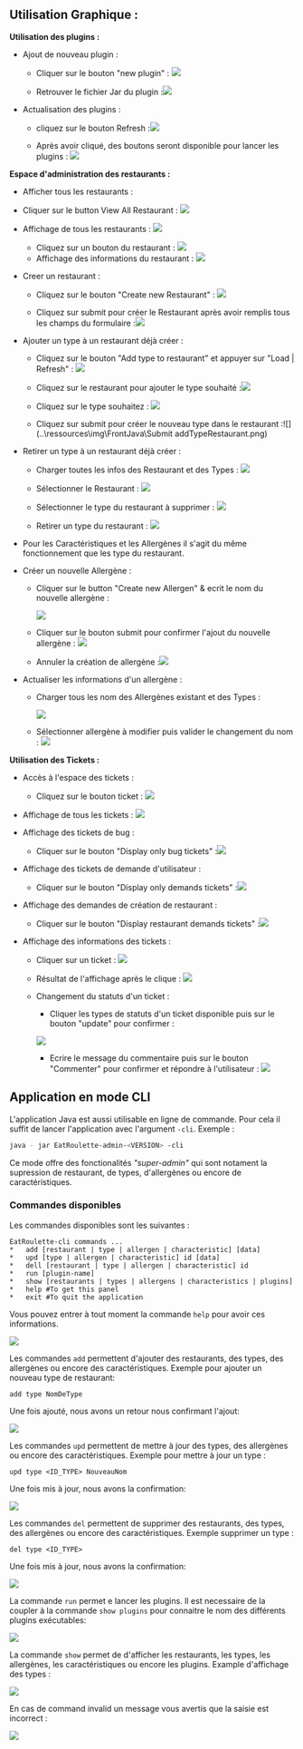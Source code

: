 ## Utilisation Graphique : 

**Utilisation des plugins :** 

- Ajout de nouveau plugin : 

  - Cliquer sur le bouton "new plugin" : ![](../ressources/img/FrontJava/CliqueAjoutDePlugins.png)

  - Retrouver le fichier Jar du plugin :![](..\ressources\img\FrontJava\SelectPlugin.png)

    

    

    

- Actualisation des plugins :

  - cliquez sur le bouton Refresh :![](../ressources/img/FrontJava/RefreshPlugin.png)

  - Après avoir cliqué,  des boutons seront disponible pour lancer les plugins : ![](..\ressources\img\FrontJava\RenderPlugin.png)



**Espace d'administration des restaurants :** 

- Afficher tous les restaurants : 

- Cliquer sur le button View All Restaurant : ![](..\ressources\img\FrontJava\CliqueViewAllRestaurants.png)
  
- Affichage de tous les restaurants : ![](..\ressources\img\FrontJava\ViewAllRestaurants.png)
  - Cliquez sur un bouton du restaurant : ![](..\ressources\img\FrontJava\cliqueBouttonRestaurantData.png)
  - Affichage des informations du restaurant : ![](..\ressources\img\FrontJava\RestaurantInfo.png)
  
- Creer un restaurant :

  - Cliquez sur le bouton "Create new Restaurant" : ![](..\ressources\img\FrontJava\CreateRestaurantFeature.png)

  - Cliquez sur submit pour créer le Restaurant après avoir remplis tous les champs du formulaire :![](..\ressources\img\FrontJava\CreateRestaurantFormFill.png)

  

- Ajouter un type à un restaurant déjà créer :

  - Cliquez sur le bouton "Add type to restaurant" et appuyer sur "Load | Refresh" : ![](..\ressources\img\FrontJava\AddTypeStart.png)
  - Cliquez sur le restaurant pour ajouter le type souhaité :![](..\ressources\img\FrontJava\AddType.png)
  - Cliquez sur le type souhaitez : ![](..\ressources\img\FrontJava\TypeAddSelected.png)

  - Cliquez sur submit pour créer le nouveau type dans le restaurant :![](..\ressources\img\FrontJava\Submit addTypeRestaurant.png)

- Retirer un type à un restaurant déjà créer :

  - Charger toutes les infos des Restaurant et des Types : ![](..\ressources\img\FrontJava\DelTypeRestaurant.png)
  - Sélectionner le Restaurant : 
    ![](..\ressources\img\FrontJava\DeleteTypeSelectedRestaurant.png)

  - Sélectionner le type du restaurant à supprimer : ![](..\ressources\img\FrontJava\DeleteTypeSelect.png)
  - Retirer un type du restaurant : ![](..\ressources\img\FrontJava\SubmitDeleteType.png)

- Pour les Caractéristiques et les Allergènes il s'agit du même fonctionnement que les type du restaurant.

- Créer un nouvelle Allergène : 

  - Cliquer sur le button "Create new Allergen" & ecrit le nom du nouvelle allergène :

    ![](..\ressources\img\FrontJava\CreateAllergen.png)

  - Cliquer sur le bouton submit pour confirmer l'ajout du nouvelle allergène : ![](..\ressources\img\FrontJava\CreateAllergenSubmit.png)

  - Annuler la création de allergène :![](..\ressources\img\FrontJava\CreateAllergenCancel.PNG)

- Actualiser les informations d'un allergène :

  - Charger tous les nom des Allergènes existant et des Types : 

    ![](..\ressources\img\FrontJava\UpdateAllergenStart.JPG)

  - Sélectionner allergène à modifier puis valider le changement du nom : ![](..\ressources\img\FrontJava\UpdateAllergenSubmit.JPG)

    

    

**Utilisation des Tickets :**

- Accès à l'espace des tickets :
  - Cliquez sur le bouton ticket : ![](..\ressources\img\FrontJava\AccesAuTicket.JPG)

- Affichage de tous les tickets : ![](..\ressources\img\FrontJava\TicketAll.JPG)

- Affichage des tickets de bug :

  - Cliquer sur le bouton  "Display only bug tickets" :![](..\ressources\img\FrontJava\ClickOnlyBugTicket.JPG)

- Affichage des tickets de demande d'utilisateur :

  - Cliquer sur le bouton  "Display only demands tickets" :![](..\ressources\img\FrontJava\ClickOnlyDemandsTickets.JPG)

- Affichage des demandes de création de restaurant : 

  - Cliquer sur le bouton  "Display restaurant demands tickets" :![](..\ressources\img\FrontJava\ClickOnDemandRestaurant.JPG)

    

- Affichage des informations des tickets : 

  - Cliquer sur un ticket : ![](..\ressources\img\FrontJava\ClickTicket.JPG)

  - Résultat de l'affichage après le clique : ![](..\ressources\img\FrontJava\AffichageUnTicket.JPG)

  - Changement du statuts d'un ticket :

    - Cliquer les types de statuts d'un ticket disponible puis sur le bouton "update" pour confirmer : 

    ![](..\ressources\img\FrontJava\IndiqueLeStatusDuTicket.JPG)

    - Ecrire le message du commentaire puis sur le bouton "Commenter" pour confirmer et répondre à l'utilisateur  : ![](..\ressources\img\FrontJava\CommentTicket.JPG)

      

## Application en mode CLI

L'application Java est aussi utilisable en ligne de commande. Pour cela il suffit de lancer l'application avec l'argument `-cli`. Exemple :

```sh
java - jar EatRoulette-admin-<VERSION> -cli
```

Ce mode offre des fonctionalités *"super-admin"* qui sont notament la supression de restaurant, de types, d'allergènes ou encore de caractéristiques.



### Commandes disponibles

Les commandes disponibles sont les suivantes :

```
EatRoulette-cli commands ...
*	add [restaurant | type | allergen | characteristic] [data]
*	upd [type | allergen | characteristic] id [data]
*	dell [restaurant | type | allergen | characteristic] id
*	run [plugin-name]
*	show [restaurants | types | allergens | characteristics | plugins]
*	help #To get this panel
*	exit #To quit the application
```

Vous pouvez entrer à  tout moment la commande `help` pour avoir ces informations.

![](../ressources/img/FrontJava/CliHelp.png)



Les commandes `add` permettent d'ajouter des restaurants, des types, des allergènes ou encore des caractéristiques. Exemple pour ajouter un nouveau type de restaurant:

```
add type NomDeType
```

Une fois ajouté, nous avons un retour nous confirmant l'ajout:

![](../ressources/img/FrontJava/CliAddType.png)



Les commandes `upd` permettent de mettre à jour des types, des allergènes ou encore des caractéristiques. Exemple pour mettre à jour un type :

```
upd type <ID_TYPE> NouveauNom
```

Une fois mis à jour, nous avons la confirmation:

![](../ressources/img/FrontJava/CliUpdType.png)



Les commandes `del` permettent de supprimer des restaurants, des types, des allergènes ou encore des caractéristiques. Exemple supprimer un type :

```
del type <ID_TYPE>
```

Une fois mis à jour, nous avons la confirmation:

![](../ressources/img/FrontJava/CliDelType.png)



La commande `run` permet e lancer les plugins. Il est necessaire de la coupler à la commande `show plugins` pour connaitre le nom des différents plugins exécutables:

![](../ressources/img/FrontJava/CliPlugins.png)



La commande `show` permet de d'afficher les restaurants, les types, les allergènes, les caractéristiques ou encore les plugins. Example d'affichage des types :

![](../ressources/img/FrontJava/CliShowType.png)



En cas de command invalid un message vous avertis que la saisie est incorrect :

![](../ressources/img/FrontJava/CliError.png)
